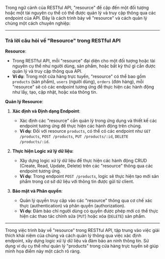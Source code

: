Trong ngữ cảnh của RESTful API, "resource" đề cập đến một đối tượng hoặc một tài nguyên cụ thể có thể được quản lý và truy cập thông qua các endpoint của API. Đây là cách trình bày về "resource" và cách quản lý chúng một cách chuyên nghiệp:

---

### Trả lời câu hỏi về "Resource" trong RESTful API

**Resource**:

- Trong RESTful API, mỗi "resource" đại diện cho một đối tượng hoặc tài nguyên cụ thể như người dùng, sản phẩm, hoặc bất kỳ thứ gì cần được quản lý và truy cập thông qua API.
- **Ví dụ**: Trong một cửa hàng trực tuyến, "resource" có thể bao gồm `products` (sản phẩm), `users` (người dùng), `orders` (đơn hàng), mỗi "resource" sẽ có các endpoint tương ứng để thực hiện các hành động như lấy, tạo, cập nhật, hoặc xóa thông tin.

**Quản lý Resource**:

1. **Xác định và Định dạng Endpoint**:

   - Xác định các "resource" cần quản lý trong ứng dụng và thiết kế các endpoint tương ứng để thực hiện các hành động trên chúng.
   - **Ví dụ**: Đối với resource `products`, có thể có các endpoint như `GET /products`, `POST /products`, `PUT /products/:id`, `DELETE /products/:id`.

2. **Thực hiện Logic xử lý dữ liệu**:

   - Xây dựng logic xử lý dữ liệu để thực hiện các hành động CRUD (Create, Read, Update, Delete) trên các "resource" thông qua các endpoint tương ứng.
   - **Ví dụ**: Trong endpoint `POST /products`, logic sẽ thực hiện tạo mới sản phẩm trong cơ sở dữ liệu với thông tin được gửi từ client.

3. **Bảo mật và Phân quyền**:
   - Quản lý quyền truy cập vào các "resource" thông qua cơ chế xác thực (authentication) và phân quyền (authorization).
   - **Ví dụ**: Đảm bảo chỉ người dùng có quyền được phép mới có thể thực hiện các thao tác chỉnh sửa (`PUT`) hoặc xóa (`DELETE`) sản phẩm.

---

Trong việc trình bày về "resource" trong RESTful API, tập trung vào việc giải thích khái niệm của chúng và cách quản lý thông qua việc xác định endpoint, xây dựng logic xử lý dữ liệu và đảm bảo an ninh thông tin. Sử dụng ví dụ cụ thể như quản lý "products" trong cửa hàng trực tuyến sẽ giúp minh họa điểm này một cách rõ ràng.
